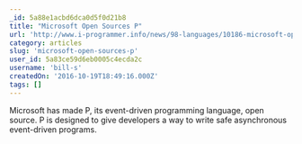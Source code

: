 ```yaml
---
_id: 5a88e1acbd6dca0d5f0d21b8
title: "Microsoft Open Sources P"
url: 'http://www.i-programmer.info/news/98-languages/10186-microsoft-open-sources-p.html'
category: articles
slug: 'microsoft-open-sources-p'
user_id: 5a83ce59d6eb0005c4ecda2c
username: 'bill-s'
createdOn: '2016-10-19T18:49:16.000Z'
tags: []
---
```


Microsoft has made P, its event-driven programming language, open source. P is designed to give developers a way to write safe asynchronous event-driven programs.
